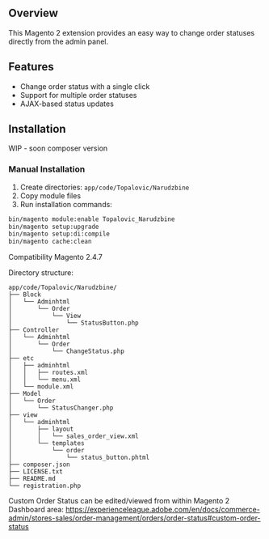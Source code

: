 ## Overview
This Magento 2 extension provides an easy way to change order statuses directly from the admin panel.

## Features
- Change order status with a single click
- Support for multiple order statuses
- AJAX-based status updates

## Installation
WIP - soon composer version

### Manual Installation
1. Create directories: `app/code/Topalovic/Narudzbine`
2. Copy module files
3. Run installation commands:
```bash
bin/magento module:enable Topalovic_Narudzbine
bin/magento setup:upgrade
bin/magento setup:di:compile
bin/magento cache:clean
```

Compatibility
    Magento 2.4.7

Directory structure:
```
app/code/Topalovic/Narudzbine/
├── Block
│   └── Adminhtml
│       └── Order
│           └── View
│               └── StatusButton.php
├── Controller
│   └── Adminhtml
│       └── Order
│           └── ChangeStatus.php
├── etc
│   ├── adminhtml
│   │   ├── routes.xml
│   │   └── menu.xml
│   └── module.xml
├── Model
│   └── Order
│       └── StatusChanger.php
├── view
│   └── adminhtml
│       ├── layout
│       │   └── sales_order_view.xml
│       └── templates
│           └── order
│               └── status_button.phtml
├── composer.json
├── LICENSE.txt
├── README.md
└── registration.php
```

Custom Order Status can be edited/viewed from within Magento 2 Dashboard area:
https://experienceleague.adobe.com/en/docs/commerce-admin/stores-sales/order-management/orders/order-status#custom-order-status